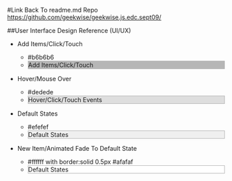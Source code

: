 #Link Back To readme.md Repo
<https://github.com/geekwise/geekwise.js.edc.sept09/>

##User Interface Design Reference (UI/UX)
* Add Items/Click/Touch
	* #b6b6b6
	*  <div style='border:solid 1px #afafaf; background-color:#b6b6b6'>Add Items/Click/Touch</div>

* Hover/Mouse Over
	* #dedede
	* <div style='border:solid 1px #afafaf;  background-color:#dedede'>Hover/Click/Touch Events</div>

* Default States
	* #efefef
	*  <div style='border:solid 1px #afafaf; background-color:#efefef'>Default States</div>

* New Item/Animated Fade To Default State
	* #ffffff with border:solid 0.5px #afafaf
	*  <div style='border:solid 0.5px #afafaf; background-color:#ffffff'>Default States</div>